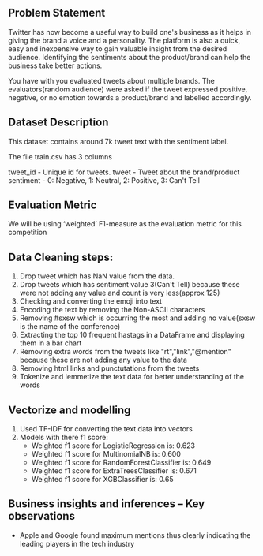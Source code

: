 ## Problem Statement
Twitter has now become a useful way to build one's business as it helps in giving the brand a voice and a personality. The platform is also a quick, easy and inexpensive way to gain valuable insight from the desired audience. Identifying the sentiments about the product/brand can help the business take better actions.

You have with you evaluated tweets about multiple brands. The evaluators(random audience) were asked if the tweet expressed positive, negative, or no emotion towards a product/brand and labelled accordingly.


## Dataset Description
This dataset contains around 7k tweet text with the sentiment label.

The file train.csv has 3 columns

tweet_id - Unique id for tweets. tweet - Tweet about the brand/product sentiment - 0: Negative, 1: Neutral, 2: Positive, 3: Can't Tell


## Evaluation Metric
We will be using ‘weighted’ F1-measure as the evaluation metric for this competition


## Data Cleaning steps:
1.  Drop tweet which has NaN value from the data.
2.  Drop tweets which has sentiment value 3(Can't Tell) because these were not adding any value and count is very less(approx 125)
3.  Checking and converting the emoji into text
4.  Encoding the text by removing the Non-ASCII characters
5.  Removing #sxsw which is occurring the most and adding no value(sxsw is the name of the conference)
6.  Extracting the top 10 frequent hastags in a DataFrame and displaying them in a bar chart
7.  Removing extra words from the tweets like "rt","link","@mention" because these are not adding any value to the data
8.  Removing html links and punctutations from the tweets
9.  Tokenize and lemmetize the text data for better understanding of the words

## Vectorize and modelling
1.  Used TF-IDF for converting the text data into vectors
2.  Models with there f1 score:
    - Weighted f1 score for LogisticRegression is:  0.623
    - Weighted f1 score for MultinomialNB is:  0.600
    - Weighted f1 score for RandomForestClassifier is:  0.649
    - Weighted f1 score for ExtraTreesClassifier is:  0.671
    - Weighted f1 score for XGBClassifier is:  0.65
      
      
## Business insights and inferences – Key observations
- Apple and Google found maximum mentions thus clearly indicating the leading players in
  the tech industry
